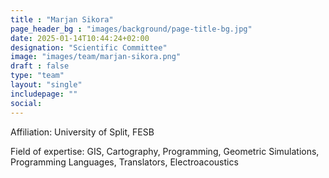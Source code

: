 ```yaml
---
title : "Marjan Sikora"
page_header_bg : "images/background/page-title-bg.jpg"
date: 2025-01-14T10:44:24+02:00
designation: "Scientific Committee"
image: "images/team/marjan-sikora.png"
draft : false
type: "team"
layout: "single"
includepage: ""
social:
---
```


Affiliation: University of Split, FESB

Field of expertise: GIS, Cartography, Programming, Geometric Simulations,
Programming Languages, Translators, Electroacoustics
